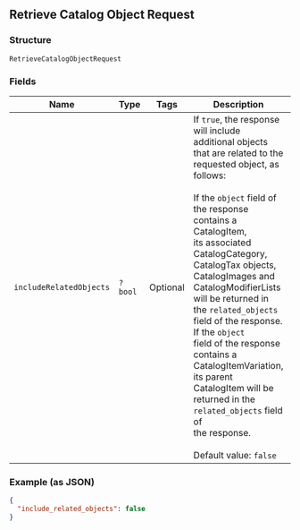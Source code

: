 ## Retrieve Catalog Object Request

### Structure

`RetrieveCatalogObjectRequest`

### Fields

| Name | Type | Tags | Description | Getter | Setter |
|  --- | --- | --- | --- | --- | --- |
| `includeRelatedObjects` | `?bool` | Optional | If `true`, the response will include additional objects that are related to the<br>requested object, as follows:<br><br>If the `object` field of the response contains a CatalogItem,<br>its associated CatalogCategory, CatalogTax objects,<br>CatalogImages and CatalogModifierLists<br>will be returned in the `related_objects` field of the response. If the `object`<br>field of the response contains a CatalogItemVariation,<br>its parent CatalogItem will be returned in the `related_objects` field of<br>the response.<br><br>Default value: `false` | getIncludeRelatedObjects(): ?bool | setIncludeRelatedObjects(?bool includeRelatedObjects): void |

### Example (as JSON)

```json
{
  "include_related_objects": false
}
```


